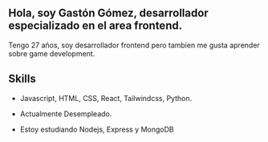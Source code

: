 ## Hola, soy Gastón Gómez, desarrollador especializado en el area frontend.

Tengo 27 años, soy desarrollador frontend pero tambien me gusta aprender sobre game development.

## Skills

- Javascript, HTML, CSS, React, Tailwindcss, Python.


- Actualmente Desempleado.
- Estoy estudiando Nodejs, Express y MongoDB

<!--
**Morfeo1997/Morfeo1997** is a ✨ _special_ ✨ repository because its `README.md` (this file) appears on your GitHub profile.

Here are some ideas to get you started:

- 🔭 I’m currently working on ...
- 🌱 I’m currently learning ...
- 👯 I’m looking to collaborate on ...
- 🤔 I’m looking for help with ...
- 💬 Ask me about ...
- 📫 How to reach me: ...
- 😄 Pronouns: ...
- ⚡ Fun fact: ...
-->
